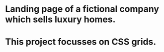 # Landing page of a fictional company which sells luxury homes. 
# This project focusses on CSS grids.
